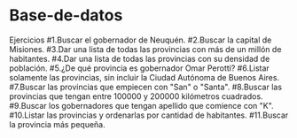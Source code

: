 # Base-de-datos

Ejercicios
#1.Buscar el gobernador de Neuquén.
#2.Buscar la capital de Misiones.
#3.Dar una lista de todas las provincias con más de un millón de habitantes.
#4.Dar una lista de todas las provincias con su densidad de población.
#5.¿De qué provincia es gobernador Omar Perotti?
#6.Listar solamente las provincias, sin incluir la Ciudad Autónoma de Buenos Aires.
#7.Buscar las provincias que empiecen con "San" o "Santa".
#8.Buscar las provincias que tengan entre 100000 y 200000 kilómetros cuadrados.
#9.Buscar los gobernadores que tengan apellido que comience con "K".
#10.Listar las provincias y ordenarlas por cantidad de habitantes.
#11.Buscar la provincia más pequeña.
